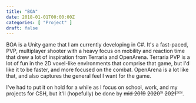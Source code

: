 ```yaml
---
title: "BOA"
date: 2018-01-01T00:00:00Z
categories: [ "Project" ]
draft: false
---
```


BOA is a Unity game that I am currently developing in C#. It\'s a
fast-paced, PVP, multiplayer shooter with a heavy focus on mobility and
reaction time that drew a lot of inspiration from Terraria and
OpenArena. Terraria PVP is a lot of fun in the 2D voxel-like
environments that comprise that game, but I\'d like it to be faster, and
more focused on the combat. OpenArena is a lot like that, and also
captures the general feel I want for the game.

I\'ve had to put it on hold for a while as I focus on school, work, and
my projects for CSH, but it\'ll (hopefully) be done by ~~mid 2019~~
~~2020™~~ ~~2021™™~~.
